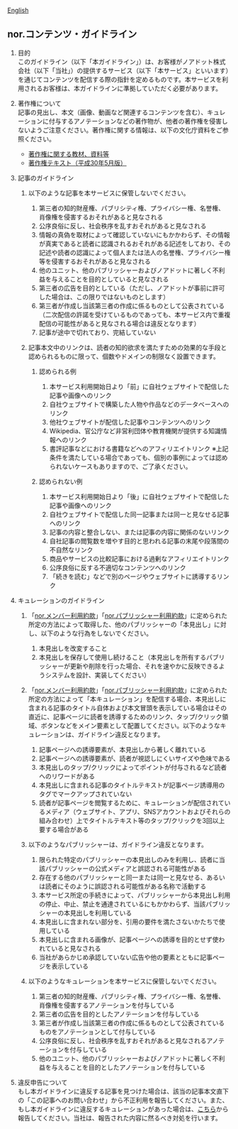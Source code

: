 [English](https://github.com/nordot/otherthancode/blob/master/guidelines_en.md)

## nor.コンテンツ・ガイドライン
1. 目的  
このガイドライン（以下「本ガイドライン」）は、お客様がノアドット株式会社（以下「当社」）の提供するサービス（以下「本サービス」といいます）を通じてコンテンツを配信する際の指針を定めるものです。本サービスを利用されるお客様は、本ガイドラインに準拠していただく必要があります。

1. 著作権について  
記事の見出し、本文（画像、動画など関連するコンテンツを含む）、キュレーションに付与するアノテーションなどの著作物が、他者の著作権を侵害しないようご注意ください。著作権に関する情報は、以下の文化庁資料をご参照ください。
	- [著作権に関する教材、資料等](http://www.bunka.go.jp/seisaku/chosakuken/seidokaisetsu/kyozai.html)
	- [著作権テキスト（平成30年5月版）](http://www.bunka.go.jp/seisaku/chosakuken/seidokaisetsu/pdf/r1392388_01.pdf)

1. 記事のガイドライン
	1. 以下のような記事を本サービスに保管しないでください。
		1. 第三者の知的財産権、パブリシティ権、プライバシー権、名誉権、肖像権を侵害するおそれがあると見なされる
		1. 公序良俗に反し、社会秩序を乱すおそれがあると見なされる
		1. 情報の真偽を取材によって確認していないにもかかわらず、その情報が真実であると読者に認識されるおそれがある記述をしており、その記述や読者の認識によって個人または法人の名誉権、プライバシー権等を侵害するおそれがあると見なされる
		1. 他のユニット、他のパブリッシャーおよびノアドットに著しく不利益を与えることを目的としていると見なされる
		1. 第三者の広告を目的としている（ただし、ノアドットが事前に許可した場合は、この限りではないものとします）
		1. 第三者が作成し当該第三者の作成に係るものとして公表されている（二次配信の許諾を受けているものであっても、本サービス内で重複配信の可能性があると見なされる場合は違反となります）
		1. 記事が途中で切れており、完結していない

	1. 記事本文中のリンクは、読者の知的欲求を満たすための効果的な手段と認められるものに限って、個数やドメインの制限なく設置できます。
		1. 認められる例
			1. 本サービス利用開始日より「前」に自社ウェブサイトで配信した記事や画像へのリンク
			1. 自社ウェブサイトで構築した人物や作品などのデータベースへのリンク
			1. 他社ウェブサイトが配信した記事やコンテンツへのリンク
			1. Wikipedia、官公庁など非営利団体や教育機関が提供する知識情報へのリンク
			1. 書評記事などにおける書籍などへのアフィリエイトリンク
			※上記条件を満たしている場合であっても、個別の事例によっては認められないケースもありますので、ご了承ください。

		1. 認められない例
			1. 本サービス利用開始日より「後」に自社ウェブサイトで配信した記事や画像へのリンク
			1. 自社ウェブサイトで配信した同一記事または同一と見なせる記事へのリンク
			1. 記事の内容と整合しない、または記事の内容に関係のないリンク
			1. 自社記事の閲覧数を増やす目的と思われる記事の末尾や段落間の不自然なリンク
			1. 商品やサービスの比較記事における過剰なアフィリエイトリンク
			1. 公序良俗に反する不適切なコンテンツへのリンク
			1. 「続きを読む」などで別のページやウェブサイトに誘導するリンク

1. キュレーションのガイドライン
	1. 「[nor.メンバー利用約款](https://github.com/nordot/otherthancode/blob/master/tou_members_ja.md)」「[nor.パブリッシャー利用約款](https://github.com/nordot/otherthancode/blob/master/tou_publishers_ja.md)」に定められた所定の方法によって取得した、他のパブリッシャーの「本見出し」に対し、以下のような行為をしないでください。
		1. 本見出しを改変すること
		1. 本見出しを保存して使用し続けること（本見出しを所有するパブリッシャーが更新や削除を行った場合、それを速やかに反映できるようシステムを設計、実装してください）

	1. 「[nor.メンバー利用約款](https://github.com/nordot/otherthancode/blob/master/tou_members_ja.md)」「[nor.パブリッシャー利用約款](https://github.com/nordot/otherthancode/blob/master/tou_publishers_ja.md)」に定められた所定の方法によって「本キュレーション」を配信する場合、本見出しに含まれる記事のタイトル自体および本文冒頭を表示している場合はその直近に、記事ページに読者を誘導するためのリンク、タップ/クリック領域、ボタンなどをメイン要素として配置してください。以下のようなキュレーションは、ガイドライン違反となります。
		1. 記事ページへの誘導要素が、本見出しから著しく離れている
		1. 記事ページへの誘導要素が、読者が視認しにくいサイズや色味である
		1. 本見出しのタップ/クリックによってポイントが付与されるなど読者へのリワードがある
		1. 本見出しに含まれる記事のタイトルテキストが記事ページ誘導用の<a>タグでマークアップされていない
		1. 読者が記事ページを閲覧するために、キュレーションが配信されているメディア（ウェブサイト、アプリ、SNSアカウントおよびそれらの組み合わせ）上でタイトルテキスト等のタップ/クリックを3回以上要する場合がある

	1. 以下のようなパブリッシャーは、ガイドライン違反となります。
		1. 限られた特定のパブリッシャーの本見出しのみを利用し、読者に当該パブリッシャーの公式メディアと誤認される可能性がある
		1. 存在する他のパブリッシャーと同一または同一と見なせる、あるいは読者にそのように誤認される可能性がある名称で活動する
		1. 本サービス所定の手続きによって、パブリッシャーから本見出し利用の停止、中止、禁止を通達されているにもかかわらず、当該パブリッシャーの本見出しを利用している
		1. 本見出しに含まれない部分を、引用の要件を満たさないかたちで使用している
		1. 本見出しに含まれる画像が、記事ページへの誘導を目的とせず使われていると見なされる
		1. 当社があらかじめ承認していない広告や他の要素とともに記事ページを表示している

	1. 以下のようなキュレーションを本サービスに保管しないでください。
		1. 第三者の知的財産権、パブリシティ権、プライバシー権、名誉権、肖像権を侵害するアノテーションを付与している
		1. 第三者の広告を目的としたアノテーションを付与している
		1. 第三者が作成し当該第三者の作成に係るものとして公表されているものをアノテーションとして付与している
		1. 公序良俗に反し、社会秩序を乱すおそれがあると見なされるアノテーションを付与している
		1. 他のユニット、他のパブリッシャーおよびノアドットに著しく不利益を与えることを目的としたアノテーションを付与している

1. 違反申告について  
もし本ガイドラインに違反する記事を見つけた場合は、該当の記事本文直下の「この記事へのお問い合わせ」から不正利用を報告してください。また、もし本ガイドラインに違反するキュレーションがあった場合は、[こちら](https://cms.nordot.jp/inquiry/corp?topic=report)から報告してください。当社は、報告された内容に然るべき対処を行います。
